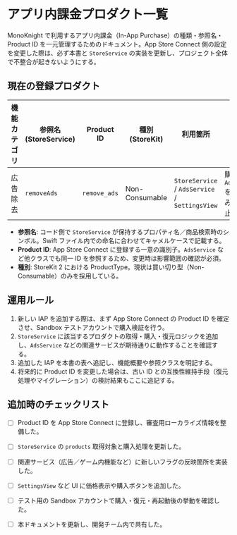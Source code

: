 # アプリ内課金プロダクト一覧

MonoKnight で利用するアプリ内課金（In-App Purchase）の種類・参照名・Product ID を一元管理するためのドキュメント。App Store Connect 側の設定を変更した際は、必ず本書と `StoreService` の実装を更新し、プロジェクト全体で不整合が起きないようにする。

## 現在の登録プロダクト

| 機能カテゴリ | 参照名 (StoreService) | Product ID | 種別 (StoreKit) | 利用箇所 | 備考 |
| --- | --- | --- | --- | --- | --- |
| 広告除去 | `removeAds` | `remove_ads` | Non-Consumable | `StoreService` / `AdsService` / `SettingsView` | 購入すると `AdsService.disableAds()` を呼び出し、AdMob の読み込みと表示を完全に停止する。

- **参照名**: コード側で `StoreService` が保持するプロパティ名／商品検索時のシンボル。Swift ファイル内での命名に合わせてキャメルケースで記載する。
- **Product ID**: App Store Connect に登録する一意の識別子。`AdsService` など他クラスでも同一 ID を参照するため、変更時は影響範囲の確認が必須。
- **種別**: StoreKit 2 における ProductType。現状は買い切り型（Non-Consumable）のみを採用している。

## 運用ルール

1. 新しい IAP を追加する際は、まず App Store Connect の Product ID を確定させ、Sandbox テストアカウントで購入検証を行う。
2. `StoreService` に該当するプロダクトの取得・購入・復元ロジックを追加し、`AdsService` などの関連サービスが期待通りに動作することを確認する。
3. 追加した IAP を本書の表へ追記し、機能概要や参照クラスを明記する。
4. 将来的に Product ID を変更した場合は、古い ID との互換性維持手段（復元処理やマイグレーション）の検討結果もここに追記する。

## 追加時のチェックリスト

- [ ] Product ID を App Store Connect に登録し、審査用ローカライズ情報を整備した。
- [ ] `StoreService` の `products` 取得対象と購入処理を更新した。
- [ ] 関連サービス（広告／ゲーム内機能など）に新しいフラグの反映箇所を実装した。
- [ ] `SettingsView` など UI に価格表示や購入ボタンを追加した。
- [ ] テスト用の Sandbox アカウントで購入・復元・再起動後の挙動を確認した。
- [ ] 本ドキュメントを更新し、開発チーム内で共有した。

